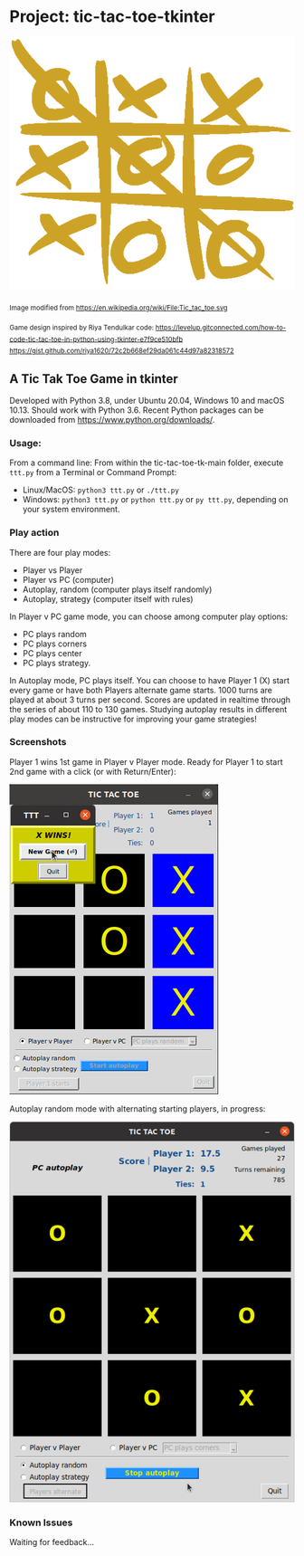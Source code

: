 # Project: tic-tac-toe-tkinter

![tic_tac_logo](images/Tic_tac_toe.png)

<sub>Image modified from https://en.wikipedia.org/wiki/File:Tic_tac_toe.svg</sub>

<sub>Game design inspired by Riya Tendulkar code:
https://levelup.gitconnected.com/how-to-code-tic-tac-toe-in-python-using-tkinter-e7f9ce510bfb
https://gist.github.com/riya1620/72c2b668ef29da061c44d97a82318572
</sub>

## A Tic Tak Toe Game in tkinter

Developed with Python 3.8, under Ubuntu 20.04, Windows 10 and macOS 10.13. Should work with Python 3.6.
Recent Python packages can be downloaded from https://www.python.org/downloads/.

### Usage: 
From a command line:
From within the tic-tac-toe-tk-main folder, execute `ttt.py` from a Terminal or Command Prompt:
- Linux/MacOS: `python3 ttt.py` or `./ttt.py`
- Windows: `python3 ttt.py` or `python ttt.py` or `py ttt.py`, depending on your system environment.

### Play action
There are four play modes:
- Player vs Player
- Player vs PC (computer)
- Autoplay, random (computer plays itself randomly)
- Autoplay, strategy (computer itself with rules)

In Player v PC game mode, you can choose among computer play options:
- PC plays random
- PC plays corners
- PC plays center
- PC plays strategy.

In Autoplay mode, PC plays itself. You can choose to have Player 1 (X) start every game or have both Players alternate game starts. 1000 turns are played at about 3 turns per second. Scores are updated in realtime through the series of about 110 to 130 games. Studying autoplay results in different play modes can be instructive for improving your game strategies!

### Screenshots

Player 1 wins 1st game in Player v Player mode. Ready for Player 1 to start 2nd game with a click (or with Return/Enter):

![pvp-game](images/player1_wins.png)

Autoplay random mode with alternating starting players, in progress:

![autoplay-game](images/autoplay.png)

### Known Issues
Waiting for feedback...